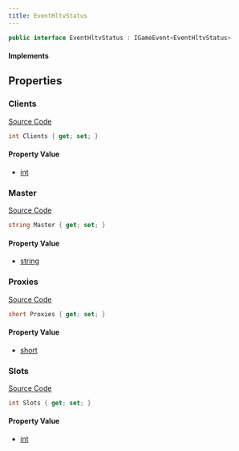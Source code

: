 ```yaml
---
title: EventHltvStatus
---
```


```csharp
public interface EventHltvStatus : IGameEvent<EventHltvStatus>
```

#### Implements

## Properties

### Clients

[Source Code](https://github.com/swiftly-solution/swiftlys2/blob/main/managed/src/SwiftlyS2.Generated/GameEvents/Interfaces/EventHltvStatus.cs#L24)

```csharp
int Clients { get; set; }
```

#### Property Value

- [int](https://learn.microsoft.com/dotnet/api/system.int32)

### Master

[Source Code](https://github.com/swiftly-solution/swiftlys2/blob/main/managed/src/SwiftlyS2.Generated/GameEvents/Interfaces/EventHltvStatus.cs#L45)

```csharp
string Master { get; set; }
```

#### Property Value

- [string](https://learn.microsoft.com/dotnet/api/system.string)

### Proxies

[Source Code](https://github.com/swiftly-solution/swiftlys2/blob/main/managed/src/SwiftlyS2.Generated/GameEvents/Interfaces/EventHltvStatus.cs#L38)

```csharp
short Proxies { get; set; }
```

#### Property Value

- [short](https://learn.microsoft.com/dotnet/api/system.int16)

### Slots

[Source Code](https://github.com/swiftly-solution/swiftlys2/blob/main/managed/src/SwiftlyS2.Generated/GameEvents/Interfaces/EventHltvStatus.cs#L31)

```csharp
int Slots { get; set; }
```

#### Property Value

- [int](https://learn.microsoft.com/dotnet/api/system.int32)

